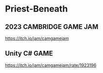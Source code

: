 # Priest-Beneath
## 2023 CAMBRIDGE GAME JAM  <br> 
https://itch.io/jam/camgamejam <br>
## Unity C# GAME 
https://itch.io/jam/camgamejam/rate/1923196 <br>

